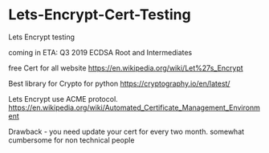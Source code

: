 # Lets-Encrypt-Cert-Testing
Lets Encrypt testing

coming in ETA: Q3 2019
ECDSA Root and Intermediates

free Cert for all website 
https://en.wikipedia.org/wiki/Let%27s_Encrypt

Best library for Crypto for python
https://cryptography.io/en/latest/

Lets Encrypt use ACME protocol.
https://en.wikipedia.org/wiki/Automated_Certificate_Management_Environment

Drawback - you need update your cert for every two month. somewhat cumbersome for non technical people
